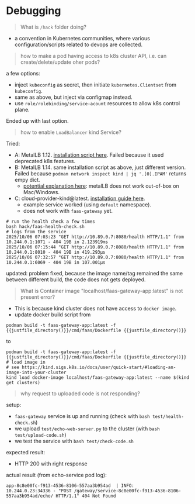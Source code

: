 # Debugging

> What is `/hack` folder doing?

- a convention in Kubernetes communities, where various configuration/scripts related to devops are collected.

> how to make a pod having access to k8s cluster API, i.e. can create/delete/update oher pods?

a few options:
- inject `kubeconfig` as secret, then initiate `kubernetes.Clientset` from `kubeconfig`.
- same as above, but inject via configmap instead.
- use `role/rolebinding/service-acount` resources to allow k8s control plane.

Ended up with last option.

> how to enable `LoadBalancer` kind Service?

Tried:
- A: MetalLB 1.12. [installation script here](https://github.com/luksa/kubernetes-in-action-2nd-edition/blob/a511b9ede8b34f25b1b0f748e742be770f091f74/Chapter11/install-metallb-kind.sh#L4). Failed because it used deprecated k8s features.
- B: MetalLB 1.14. same installation script as above, just different version. Failed because `podman network inspect kind | jq '.[0].IPAM'` returns empy dict.
    - [potential explanation here](https://github.com/kubernetes-sigs/kind/issues/3560): metalLB does not work out-of-box on Mac/Windows.
- C: cloud-provider-kind@latest. [installation guide here](https://kind.sigs.k8s.io/docs/user/loadbalancer/).
    - example service worked (using `default` namespace).
    - does not work with `faas-gateway` yet.


```shell
# run the health check a few times
bash hack/faas-health-check.sh
# logs from the service
2025/10/06 07:03:23 "GET http://10.89.0.7:8080/health HTTP/1.1" from 10.244.0.1:1071 - 404 19B in 2.123919ms
2025/10/06 07:15:44 "GET http://10.89.0.7:8080/health HTTP/1.1" from 10.244.0.1:8010 - 404 19B in 419.293µs
2025/10/06 07:32:57 "GET http://10.89.0.7:8080/health HTTP/1.1" from 10.244.0.1:6069 - 404 19B in 107.001µs
```

updated: problem fixed, because the image name/tag remained the same between different build, the code does not gets deployed.

> What is Container image "localhost/faas-gateway-app:latest" is not present error?

- This is because kind cluster does not have access to `docker image`.
- update docker build script from

```shell
podman build -t faas-gateway-app:latest -f {{justfile_directory()}}/cmd/faas/Dockerfile {{justfile_directory()}}
```
to 

```shell
podman build -t faas-gateway-app:latest -f {{justfile_directory()}}/cmd/faas/Dockerfile {{justfile_directory()}}
# load image in
# see https://kind.sigs.k8s.io/docs/user/quick-start/#loading-an-image-into-your-cluster
kind load docker-image localhost/faas-gateway-app:latest --name $(kind get clusters)
```

> why request to uploaded code is not responding?

setup:
- `faas-gateway` service is up and running (check with `bash test/health-check.sh`)
- we upload `test/echo-web-server.py` to the cluster (with `bash test/upload-code.sh`)
- we test the service with `bash test/check-code.sh`

expected result:
- HTTP 200 with right response

actual result (from echo-service pod log):
```shell
app-8c8e00fc-f913-4536-8106-557aa3b954ad  | INFO:     10.244.0.23:34336 - "POST /gateway/service-8c8e00fc-f913-4536-8106-557aa3b954ad/echo/ HTTP/1.1" 404 Not Found
```

